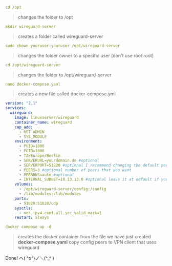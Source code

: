 ```yml
cd /opt
```

>changes the folder to /opt

```yml
mkdir wireguard-server
```

>creates a folder called wireguard-server

```yml
sudo chown youruser:youruser /opt/wireguard-server
```
>changes the folder owner to a specific user (don't use root:root)

```yml
cd /opt/wireguard-server
```

>changes the folder to /opt/wireguard-server

```yml
nano docker-compose.yaml
```
>creates a new file called docker-compose.yml

```yml
version: "2.1"
services:
  wireguard:
    image: linuxserver/wireguard
    container_name: wireguard
    cap_add:
      - NET_ADMIN
      - SYS_MODULE
    environment:
      - PUID=1000
      - PGID=1000
      - TZ=Europe/Berlin
      - SERVERURL=yourdomain.de #optional
      - SERVERPORT=51820 #optional I recommend changing the default port for security reasons
      - PEERS=3 #optional number of peers that you want
      - PEERDNS=auto #optional
      - INTERNAL_SUBNET=10.13.13.0 #optional leave it at default if you dont know what you are doing
    volumes:
      - /opt/wireguard-server/config:/config
      - /lib/modules:/lib/modules
    ports:
      - 51820:51820/udp
    sysctls:
      - net.ipv4.conf.all.src_valid_mark=1
    restart: always
```

```yml
docker compose up -d
```
>creates the docker container from the file we have just created **docker-compose.yaml**
>copy config peers to VPN client that uses wireguard

Done! ヘ( ^o^)ノ＼(^_^ )
